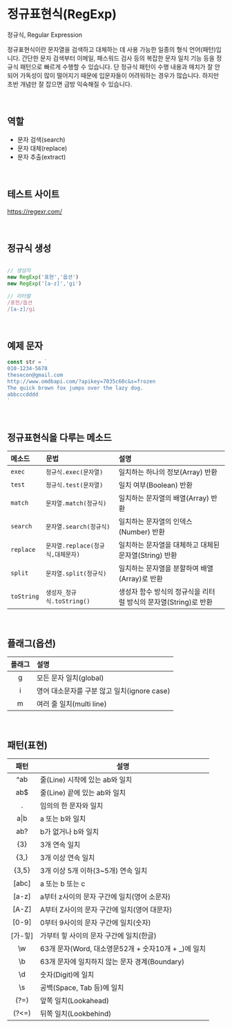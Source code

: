 # 정규표현식(RegExp)

정규식, Regular Expression

정규표현식이란 문자열을 검색하고 대체하는 데 사용 가능한 일종의 형식 언어(패턴)입니다.
간단한 문자 검색부터 이메일, 패스워드 검사 등의 복잡한 문자 일치 기능 등을 정규식 패턴으로 빠르게 수행할 수 있습니다.
단 정규식 패턴이 수행 내용과 매치가 잘 안 되어 가독성이 많이 떨어지기 때문에 입문자들이 어려워하는 경우가 많습니다.
하지만 초반 개념만 잘 잡으면 금방 익숙해질 수 있습니다.

<br>

## 역할

- 문자 검색(search)
- 문자 대체(replace)
- 문자 추출(extract)

<br>

## 테스트 사이트

https://regexr.com/

<br>

## 정규식 생성

```js

// 생성자
new RegExp('표현','옵션')
new RegExp('[a-z]','gi')

// 리터럴
/표현/옵션
/[a-z]/gi
```
<br>

## 예제 문자

```js
const str = `
010-1234-5678
thesecon@gmail.com
http://www.omdbapi.com/?apikey=7035c60c&s=frozen
The quick brown fox jumps over the lazy dog.
abbcccdddd
`
```
<br>

## 정규표현식을 다루는 메소드

|메소드|문법|설명|
|:--|:--|:--|
|`exec`|`정규식.exec(문자열)`|일치하는 하나의 정보(Array) 반환|
|`test`|`정규식.test(문자열)`|일치 여부(Boolean) 반환|
|`match	`|`문자열.match(정규식)`|일치하는 문자열의 배열(Array) 반환|
|`search`|`문자열.search(정규식)`|일치하는 문자열의 인덱스(Number) 반환|
|`replace`|`문자열.replace(정규식,대체문자)`|일치하는 문자열을 대체하고 대체된 문자열(String) 반환|
|`split`|`문자열.split(정규식)`|일치하는 문자열을 분할하여 배열(Array)로 반환|
|`toString`|`생성자_정규식.toString()`|생성자 함수 방식의 정규식을 리터럴 방식의 문자열(String)로 반환|

<br>

## 플래그(옵션)

|플래그 | 설명|
|:--:|:--|
g|모든 문자 일치(global)
i|영어 대소문자를 구분 않고 일치(ignore case)
m|여러 줄 일치(multi line)

<br>


## 패턴(표현)

패턴 | 설명
|:--:|--|
^ab | 줄(Line) 시작에 있는 ab와 일치
ab$ | 줄(Line) 끝에 있는 ab와 일치
.|임의의 한 문자와 일치
a&verbar;b| a 또는 b와 일치
ab? | b가 없거나 b와 일치
{3}|3개 연속 일치
{3,}|3개 이상 연속 일치
{3,5}|3개 이상 5개 이하(3~5개) 연속 일치
[abc]|a 또는 b 또는 c
[a-z]|a부터 z사이의 문자 구간에 일치(영어 소문자)
[A-Z]|A부터 Z사이의 문자 구간에 일치(영어 대문자)
[0-9]|0부터 9사이의 문자 구간에 일치(숫자)
[가-힣]|가부터 힣 사이의 문자 구간에 일치(한글)
\w|63개 문자(Word, 대소영문52개 + 숫자10개 + _)에 일치
\b|63개 문자에 일치하지 않는 문자 경계(Boundary)
\d|숫자(Digit)에 일치
\s|공백(Space, Tab 등)에 일치
(?=)|앞쪽 일치(Lookahead)
(?<=)|뒤쪽 일치(Lookbehind)